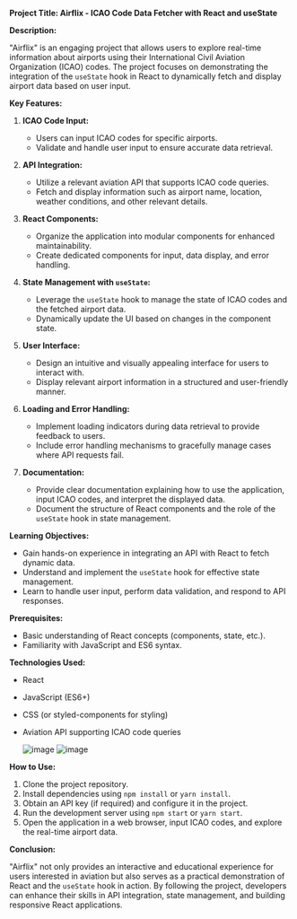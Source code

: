 **Project Title: Airflix - ICAO Code Data Fetcher with React and useState**

**Description:**

"Airflix" is an engaging project that allows users to explore real-time information about airports using their International Civil Aviation Organization (ICAO) codes. The project focuses on demonstrating the integration of the `useState` hook in React to dynamically fetch and display airport data based on user input.

**Key Features:**

1. **ICAO Code Input:**
   - Users can input ICAO codes for specific airports.
   - Validate and handle user input to ensure accurate data retrieval.

2. **API Integration:**
   - Utilize a relevant aviation API that supports ICAO code queries.
   - Fetch and display information such as airport name, location, weather conditions, and other relevant details.

3. **React Components:**
   - Organize the application into modular components for enhanced maintainability.
   - Create dedicated components for input, data display, and error handling.

4. **State Management with `useState`:**
   - Leverage the `useState` hook to manage the state of ICAO codes and the fetched airport data.
   - Dynamically update the UI based on changes in the component state.

5. **User Interface:**
   - Design an intuitive and visually appealing interface for users to interact with.
   - Display relevant airport information in a structured and user-friendly manner.

6. **Loading and Error Handling:**
   - Implement loading indicators during data retrieval to provide feedback to users.
   - Include error handling mechanisms to gracefully manage cases where API requests fail.

7. **Documentation:**
   - Provide clear documentation explaining how to use the application, input ICAO codes, and interpret the displayed data.
   - Document the structure of React components and the role of the `useState` hook in state management.

**Learning Objectives:**

- Gain hands-on experience in integrating an API with React to fetch dynamic data.
- Understand and implement the `useState` hook for effective state management.
- Learn to handle user input, perform data validation, and respond to API responses.

**Prerequisites:**

- Basic understanding of React concepts (components, state, etc.).
- Familiarity with JavaScript and ES6 syntax.

**Technologies Used:**

- React
- JavaScript (ES6+)
- CSS (or styled-components for styling)
- Aviation API supporting ICAO code queries

  ![image](https://github.com/StillAbeginnerr/AirFlix_react/assets/88205668/dc9363af-a316-4b1a-8714-087594e5a09e)
![image](https://github.com/StillAbeginnerr/AirFlix_react/assets/88205668/8f0bfbb1-fd0b-431e-b268-481f83b2d4a4)


**How to Use:**

1. Clone the project repository.
2. Install dependencies using `npm install` or `yarn install`.
3. Obtain an API key (if required) and configure it in the project.
4. Run the development server using `npm start` or `yarn start`.
5. Open the application in a web browser, input ICAO codes, and explore the real-time airport data.

**Conclusion:**

"Airflix" not only provides an interactive and educational experience for users interested in aviation but also serves as a practical demonstration of React and the `useState` hook in action. By following the project, developers can enhance their skills in API integration, state management, and building responsive React applications.
